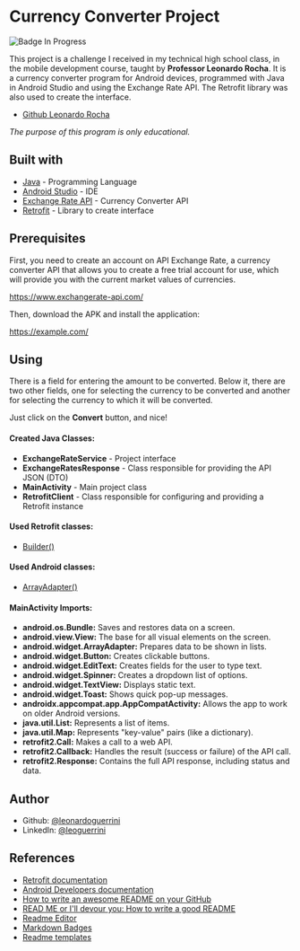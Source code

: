 # Currency Converter Project
![Badge In Progress](http://img.shields.io/static/v1?label=STATUS&message=IN%20PROGRESS&color=orange&style=for-the-badge)

This project is a challenge I received in my technical high school class, in the mobile development course, taught by **Professor Leonardo Rocha**. It is a currency converter program for Android devices, programmed with Java in Android Studio and using the Exchange Rate API. The Retrofit library was also used to create the interface.

- [Github Leonardo Rocha](https://www.github.com/leonardossrocha)


*The purpose of this program is only educational.*


## Built with

- [Java](https://www.java.com/pt-BR/) - Programming Language
- [Android Studio](https://developer.android.com/studio?hl=pt-br) - IDE
- [Exchange Rate API](https://www.exchangerate-api.com/) - Currency Converter API
- [Retrofit](https://square.github.io/retrofit/) - Library to create interface


## Prerequisites

First, you need to create an account on API Exchange Rate, a currency converter API that allows you to create a free trial account for use, which will provide you with the current market values of currencies.

https://www.exchangerate-api.com/

Then, download the APK and install the application:

https://example.com/
## Using

There is a field for entering the amount to be converted. Below it, there are two other fields, one for selecting the currency to be converted and another for selecting the currency to which it will be converted.

Just click on the **Convert** button, and nice!

#### Created Java Classes:

-  **ExchangeRateService** - Project interface
- **ExchangeRatesResponse** - Class responsible for providing the API JSON (DTO)
- **MainActivity** - Main project class
- **RetrofitClient** - Class responsible for configuring and providing a Retrofit instance

#### Used Retrofit classes:
- [Builder()](https://square.github.io/retrofit/2.x/retrofit/retrofit2/Retrofit.Builder.html)

#### Used Android classes:
- [ArrayAdapter()](https://developer.android.com/reference/android/widget/ArrayAdapter)

#### MainActivity Imports:
- **android.os.Bundle:** Saves and restores data on a screen.
- **android.view.View:** The base for all visual elements on the screen.
- **android.widget.ArrayAdapter:** Prepares data to be shown in lists.
- **android.widget.Button:** Creates clickable buttons.
- **android.widget.EditText:** Creates fields for the user to type text.
- **android.widget.Spinner:** Creates a dropdown list of options.
- **android.widget.TextView:** Displays static text.
- **android.widget.Toast:** Shows quick pop-up messages.
- **androidx.appcompat.app.AppCompatActivity:** Allows the app to work on older Android versions.
- **java.util.List:** Represents a list of items.
- **java.util.Map:** Represents "key-value" pairs (like a dictionary).
- **retrofit2.Call:** Makes a call to a web API.
- **retrofit2.Callback:** Handles the result (success or failure) of the API call.
- **retrofit2.Response:** Contains the full API response, including status and data.
  
## Author

- Github: [@leonardoguerrini](https://www.github.com/leonardoguerrini)
- LinkedIn: [@leoguerrini](https://www.linkedin.com/in/leoguerrini)

## References

 - [Retrofit documentation](https://square.github.io/retrofit/)
 - [Android Developers documentation](https://developer.android.com/reference/packages)
 - [How to write an awesome README on your GitHub](https://www.alura.com.br/artigos/escrever-bom-readme?)
 - [READ ME or I'll devour you: How to write a good README](https://dev.to/github/leia-me-ou-te-devoro-como-escrever-um-bom-readme-5hl4)
 - [Readme Editor](https://readme.so/pt/)
 - [Markdown Badges](https://github.com/Ileriayo/markdown-badges)
 - [Readme templates](https://github.com/iuricode/readme-template)
